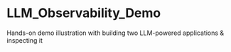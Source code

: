 # LLM_Observability_Demo
Hands-on demo illustration with building two LLM-powered applications &amp; inspecting it
